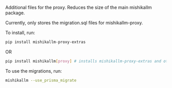Additional files for the proxy. Reduces the size of the main mishikallm package.

Currently, only stores the migration.sql files for mishikallm-proxy.

To install, run:

```bash
pip install mishikallm-proxy-extras
```
OR 

```bash
pip install mishikallm[proxy] # installs mishikallm-proxy-extras and other proxy dependencies.
```

To use the migrations, run:

```bash
mishikallm --use_prisma_migrate
```

